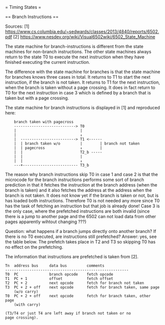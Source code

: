 = Timing States =

== Branch Instructions ==

Sources:
[1] https://www.cs.columbia.edu/~sedwards/classes/2013/4840/reports/6502.pdf
[2] https://www.nesdev.org/wiki/Visual6502wiki/6502_State_Machine

The state machine for branch-instructions is different from the state machines for non-branch instructions.
The other state machines always return to the state T0 to execute the next instruction when they have
finished executing the current instruction.

The difference with the state machine for branches is that the state machine for branches knows three 
cases in total. It returns to T1 to start the next instruction, if the branch is not taken. It returns to
T1 for the next instruction, when the branch is taken without a page crossing. It does in fact return
to T0 for the next instruction in case 3 which is defined by a branch that is taken but with a page crossing.

The state machine for branch instructions is displayed in [1] and reproduced here:

```
    branch taken with pagecross
    ----------------------------> T0
    |                             |
    |                             ↓
    |  -------------------------> T1 <------
    |  | branch taken w/o         |        | branch not taken
    |  | pagecross                ↓        |
    |  |                          T2_b -----
    |  |                          |
    |  |                          ↓
    ---+------------------------- T3_b                    
```

The reason why branch instructions skip T0 in case 1 and case 2 is that the microcode for the branch
instructions performs some sort of branch prediction in that it fetches the instruction at the branch
address (when the branch is taken) and it also fetches the address at the address when the branch 
is not taken. It does not know yet if the branch is taken or not, but is has loaded both instructions.
Therefore T0 is not needed any more since T0 has the task of fetching an instruction but that job is 
already done! Case 3 is the only case, where the prefetched instructions are both invalid (since there
is a jump to another page and the 6502 can not load data from other pages apparently wihtout changing ???)

Question: what happens if a branch jumps directly onto another branch? If there is no T0 executed, are
instructions still prefetched?
Answer: yes, see the table below. The prefetch takes place in T2 and T3 so skipping T0 has no effect
on the prefetching.

The information that instructions are prefetched is taken from [2].

```
Tn  address bus     data bus         comments
--------------------------------------------------------
T0  PC              branch opcode    fetch opcode
T1  PC + 1          offset           fetch offset
T2  PC + 2          next opcode      fetch for branch not taken
T3  PC + 2 + off    next opcode      fetch for branch taken, same page
    (w/o carry)
T0  PC + 2 + off    next opcode      fetch for branch taken, other page
    (with carry)

(T3/T4 or just T4 are left away if branch not taken or no
page crossing).
```